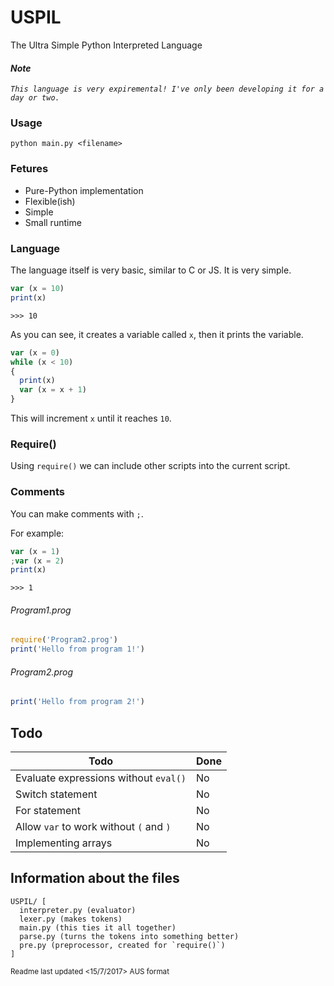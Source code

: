# USPIL
The Ultra Simple Python Interpreted Language

#### _Note_
_`This language is very expiremental! I've only been developing it for a day or two.`_

### Usage
```
python main.py <filename>
```

### Fetures
 * Pure-Python implementation
 * Flexible(ish)
 * Simple
 * Small runtime

### Language
The language itself is very basic, similar to C or JS. It is very simple.

```javascript
var (x = 10)
print(x)
```
`>>> 10`

As you can see, it creates a variable called `x`, then it prints the variable.

```javascript
var (x = 0)
while (x < 10)
{
  print(x)
  var (x = x + 1)
}
```

This will increment `x` until it reaches `10`.

### Require()
Using `require()` we can include other scripts into the current script.

### Comments
You can make comments with `;`.

For example:
```javascript
var (x = 1)
;var (x = 2)
print(x)
```
`>>> 1`

###### Program1.prog
```javascript
require('Program2.prog')
print('Hello from program 1!')
```

###### Program2.prog
```javascript
print('Hello from program 2!')
```

## Todo
|Todo|Done|
|----|----|
|Evaluate expressions without `eval()`|No|
|Switch statement|No|
|For statement|No|
|Allow `var` to work without `(` and `)`|No|
|Implementing arrays|No|

## Information about the files
```
USPIL/ [
  interpreter.py (evaluator)
  lexer.py (makes tokens)
  main.py (this ties it all together)
  parse.py (turns the tokens into something better)
  pre.py (preprocessor, created for `require()`)
]
```

<sub>Readme last updated <15/7/2017> AUS format<sub/>
